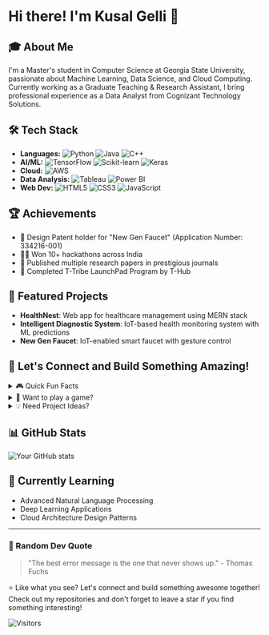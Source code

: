 # Hi there! I'm Kusal Gelli 👋

## 🎓 About Me
I'm a Master's student in Computer Science at Georgia State University, passionate about Machine Learning, Data Science, and Cloud Computing. Currently working as a Graduate Teaching & Research Assistant, I bring professional experience as a Data Analyst from Cognizant Technology Solutions.

## 🛠️ Tech Stack
- **Languages:** ![Python](https://img.shields.io/badge/-Python-3776AB?style=flat&logo=python&logoColor=white) ![Java](https://img.shields.io/badge/-Java-007396?style=flat&logo=java&logoColor=white) ![C++](https://img.shields.io/badge/-C++-00599C?style=flat&logo=c%2B%2B&logoColor=white)
- **AI/ML:** ![TensorFlow](https://img.shields.io/badge/-TensorFlow-FF6F00?style=flat&logo=tensorflow&logoColor=white) ![Scikit-learn](https://img.shields.io/badge/-Scikit_Learn-F7931E?style=flat&logo=scikit-learn&logoColor=white) ![Keras](https://img.shields.io/badge/-Keras-D00000?style=flat&logo=keras&logoColor=white)
- **Cloud:** ![AWS](https://img.shields.io/badge/-AWS-232F3E?style=flat&logo=amazon-aws&logoColor=white)
- **Data Analysis:** ![Tableau](https://img.shields.io/badge/-Tableau-E97627?style=flat&logo=tableau&logoColor=white) ![Power BI](https://img.shields.io/badge/-Power_BI-F2C811?style=flat&logo=power-bi&logoColor=black)
- **Web Dev:** ![HTML5](https://img.shields.io/badge/-HTML5-E34F26?style=flat&logo=html5&logoColor=white) ![CSS3](https://img.shields.io/badge/-CSS3-1572B6?style=flat&logo=css3&logoColor=white) ![JavaScript](https://img.shields.io/badge/-JavaScript-F7DF1E?style=flat&logo=javascript&logoColor=black)

## 🏆 Achievements
- 📱 Design Patent holder for "New Gen Faucet" (Application Number: 334216-001)
- 🏃‍♂️ Won 10+ hackathons across India
- 📖 Published multiple research papers in prestigious journals
- 🚀 Completed T-Tribe LaunchPad Program by T-Hub

## 🎯 Featured Projects
- **HealthNest**: Web app for healthcare management using MERN stack
- **Intelligent Diagnostic System**: IoT-based health monitoring system with ML predictions
- **New Gen Faucet**: IoT-enabled smart faucet with gesture control

## 🤝 Let's Connect and Build Something Amazing!

<details>
<summary>🎮 Quick Fun Facts</summary>

- 🎯 I've participated in 10+ hackathons (and counting!)
- 🤖 I love building robots that solve real-world problems
- 🌱 I believe in sustainable technology
- 🎨 I enjoy combining technology with creative design
- ⚡ Fun fact: My IoT projects have a habit of turning everyday objects into smart devices!
</details>

<details>
<summary>🎲 Want to play a game?</summary>

Let's play Rock, Paper, Scissors! Create an issue with your move:
```
Title: Rock Paper Scissors Challenge
Move: [Your choice]
```
I'll respond with my move and we'll see who wins! 🎮
</details>

<details>
<summary>💡 Need Project Ideas?</summary>

Here are some interesting project ideas we could collaborate on:
1. 🤖 AI-powered gesture recognition system
2. 🌍 Sustainable IoT solutions
3. 🏥 Healthcare monitoring applications
4. 🎮 Interactive learning platforms

Open an issue if you'd like to discuss any of these ideas!
</details>

## 📊 GitHub Stats
![Your GitHub stats](https://github-readme-stats.vercel.app/api?username=YourGitHubUsername&show_icons=true&theme=radical)

## 🌱 Currently Learning
- Advanced Natural Language Processing
- Deep Learning Applications
- Cloud Architecture Design Patterns

---
### 🎵 Random Dev Quote
> "The best error message is the one that never shows up." - Thomas Fuchs

⭐️ Like what you see? Let's connect and build something awesome together! Check out my repositories and don't forget to leave a star if you find something interesting!

![Visitors](https://visitor-badge.laobi.icu/badge?page_id=YourGitHubUsername.YourGitHubUsername)

